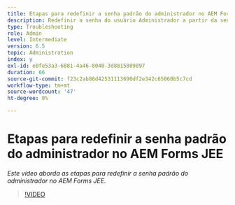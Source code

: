 ```yaml
---
title: Etapas para redefinir a senha padrão do administrador no AEM Forms JEE
description: Redefinir a senha do usuário Administrador a partir da senha padrão
type: Troubleshooting
role: Admin
level: Intermediate
version: 6.5
topic: Administration
index: y
exl-id: e0fe53a3-6881-4a46-8040-3d8815809897
duration: 66
source-git-commit: f23c2ab86d42531113690df2e342c65060b5c7cd
workflow-type: tm+mt
source-wordcount: '47'
ht-degree: 0%

---
```


# Etapas para redefinir a senha padrão do administrador no AEM Forms JEE

*Este vídeo aborda as etapas para redefinir a senha padrão do administrador no AEM Forms JEE.*

>[!VIDEO](https://video.tv.adobe.com/v/335541?quality=12&learn=on)
